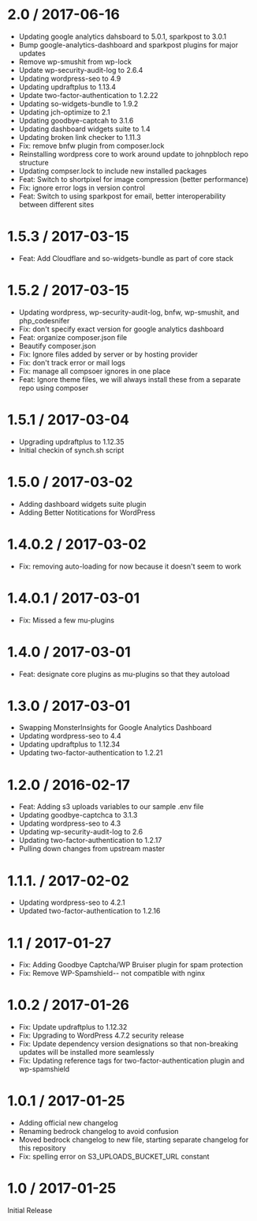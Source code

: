 
2.0 / 2017-06-16
==================

  * Updating google analytics dahsboard to 5.0.1, sparkpost to 3.0.1
  * Bump google-analytics-dashboard and sparkpost plugins for major updates
  * Remove wp-smushit from wp-lock
  * Update wp-security-audit-log to 2.6.4
  * Updating wordpress-seo to 4.9
  * Updating updraftplus to 1.13.4
  * Update two-factor-authentication to 1.2.22
  * Updating so-widgets-bundle to 1.9.2
  * Updating jch-optimize to 2.1
  * Updating goodbye-captcah to 3.1.6
  * Updating dashboard widgets suite to 1.4
  * Updating broken link checker to 1.11.3
  * Fix: remove bnfw plugin from composer.lock
  * Reinstalling wordpress core to work around update to johnpbloch repo structure
  * Updating compser.lock to include new installed packages
  * Feat: Switch to shortpixel for image compression (better performance)
  * Fix: ignore error logs in version control
  * Feat: Switch to using sparkpost for email, better interoperability between different sites

1.5.3 / 2017-03-15
==================

  * Feat: Add Cloudflare and so-widgets-bundle as part of core stack

1.5.2 / 2017-03-15
==================

  * Updating wordpress, wp-security-audit-log, bnfw, wp-smushit, and php_codesnifer
  * Fix: don't specify exact version for google analytics dashboard
  * Feat: organize composer.json file
  * Beautify composer.json
  * Fix: Ignore files added by server or by hosting provider
  * Fix: don't track error or mail logs
  * Fix: manage all compsoer ignores in one place
  * Feat: Ignore theme files, we will always install these from a separate repo using composer

1.5.1 / 2017-03-04
==================

  * Upgrading updraftplus to 1.12.35
  * Initial checkin of synch.sh script

1.5.0 / 2017-03-02
==================

  * Adding dashboard widgets suite plugin
  * Adding Better Notitications for WordPress

1.4.0.2 / 2017-03-02
==================

  * Fix: removing auto-loading for now because it doesn't seem to work

1.4.0.1 / 2017-03-01
==================

  * Fix: Missed a few mu-plugins

1.4.0 / 2017-03-01
==================

  * Feat: designate core plugins as mu-plugins so that they autoload

1.3.0 / 2017-03-01
==================

  * Swapping MonsterInsights for Google Analytics Dashboard
  * Updating wordpress-seo to 4.4
  * Updating updraftplus to 1.12.34
  * Updating two-factor-authentication to 1.2.21

1.2.0 / 2016-02-17
==================

  * Feat: Adding s3 uploads variables to our sample .env file
  * Updating goodbye-captchca to 3.1.3
  * Updating wordpress-seo to 4.3
  * Updating wp-security-audit-log to 2.6
  * Updating two-factor-authentication to 1.2.17
  * Pulling down changes from upstream master

1.1.1. / 2017-02-02
==================

  * Updating wordpress-seo to 4.2.1
  * Updated two-factor-authentication to 1.2.16

1.1 / 2017-01-27
==================

  * Fix: Adding Goodbye Captcha/WP Bruiser plugin for spam protection
  * Fix: Remove WP-Spamshield-- not compatible with nginx

1.0.2 / 2017-01-26
==================

  * Fix: Update updraftplus to 1.12.32
  * Fix: Upgrading to WordPress 4.7.2 security release
  * Fix: Update dependency version designations so that non-breaking updates will be installed more seamlessly
  * Fix: Updating reference tags for two-factor-authentication plugin and wp-spamshield

1.0.1 / 2017-01-25
==================

  * Adding official new changelog
  * Renaming bedrock changelog to avoid confusion
  * Moved bedrock changelog to new file, starting separate changelog for this repository
  * Fix: spelling error on S3_UPLOADS_BUCKET_URL constant

1.0 / 2017-01-25
================

Initial Release

